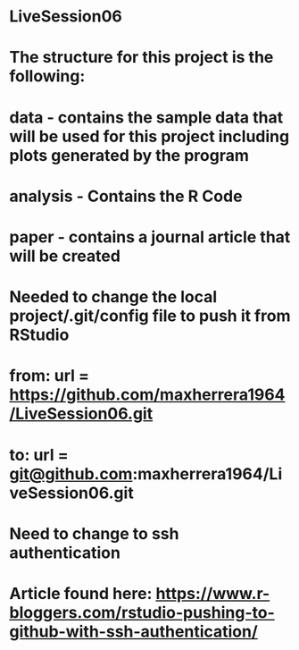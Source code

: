 # LiveSession06
# The structure for this project is the following:
#  data - contains the sample data that will be used for this project including plots generated by the program
#  analysis - Contains the R Code
#  paper - contains a journal article that will be created


# Needed to change the local project/.git/config file to push it from RStudio
#  from:  url = https://github.com/maxherrera1964/LiveSession06.git
#  to:    url = git@github.com:maxherrera1964/LiveSession06.git


# Need to change to ssh authentication
# Article found here:  https://www.r-bloggers.com/rstudio-pushing-to-github-with-ssh-authentication/


